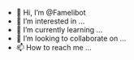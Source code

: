 - 👋 Hi, I’m @Famelibot
- 👀 I’m interested in ...
- 🌱 I’m currently learning ...
- 💞️ I’m looking to collaborate on ...
- 📫 How to reach me ...

<!---
Famelibot/Famelibot is a ✨ special ✨ repository because its `README.md` (this file) appears on your GitHub profile.
You can click the Preview link to take a look at your changes.
--->
